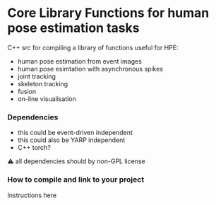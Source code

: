 # Core Library Functions for human pose estimation tasks

C++ src for compiling a library of functions useful for HPE:

* human pose estimation from event images
* human pose esimtation with asynchronous spikes
* joint tracking
* skeleton tracking
* fusion
* on-line visualisation

### Dependencies

* this could be event-driven independent
* this could also be YARP independent
* C++ torch?

⚠️ all dependencies should by non-GPL license

### How to compile and link to your project

Instructions here
